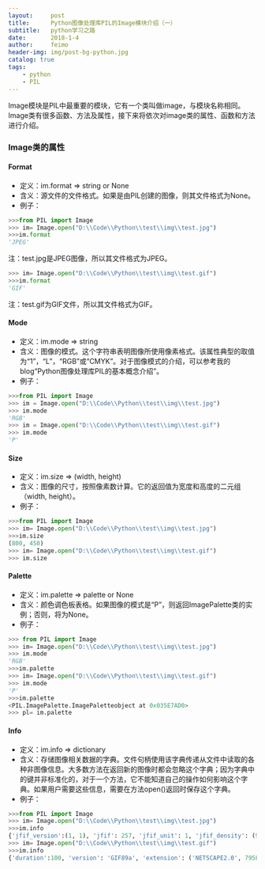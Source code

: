 ```yaml
---
layout:     post
title:      Python图像处理库PIL的Image模块介绍（一）
subtitle:   python学习之路
date:       2018-1-4
author:     feimo
header-img: img/post-bg-python.jpg
catalog: true
tags:
    - python
    - PIL
---
```

Image模块是PIL中最重要的模块，它有一个类叫做image，与模块名称相同。Image类有很多函数、方法及属性，接下来将依次对image类的属性、函数和方法进行介绍。
### Image类的属性
#### Format
- 定义：im.format ⇒ string or None
- 含义：源文件的文件格式。如果是由PIL创建的图像，则其文件格式为None。
- 例子：
```python
>>>from PIL import Image
>>> im= Image.open("D:\\Code\\Python\\test\\img\\test.jpg")
>>>im.format
'JPEG'
```
注：test.jpg是JPEG图像，所以其文件格式为JPEG。
```python
>>> im= Image.open("D:\\Code\\Python\\test\\img\\test.gif")
>>>im.format
'GIF'
```
注：test.gif为GIF文件，所以其文件格式为GIF。
#### Mode
- 定义：im.mode ⇒ string
- 含义：图像的模式。这个字符串表明图像所使用像素格式。该属性典型的取值为“1”，“L”，“RGB”或“CMYK”。对于图像模式的介绍，可以参考我的blog“Python图像处理库PIL的基本概念介绍”。
- 例子：
```python
>>>from PIL import Image
>>> im = Image.open("D:\\Code\\Python\\test\\img\\test.jpg")
>>> im.mode
'RGB'
>>> im = Image.open("D:\\Code\\Python\\test\\img\\test.gif")
>>> im.mode
'P'
```
#### Size
- 定义：im.size ⇒ (width, height)
- 含义：图像的尺寸，按照像素数计算。它的返回值为宽度和高度的二元组（width, height）。
- 例子：
```python
>>>from PIL import Image
>>> im= Image.open("D:\\Code\\Python\\test\\img\\test.jpg")
>>>im.size
(800, 450)
>>> im= Image.open("D:\\Code\\Python\\test\\img\\test.gif")
>>> im.size
```
####  Palette
- 定义：im.palette ⇒ palette or None
- 含义：颜色调色板表格。如果图像的模式是“P”，则返回ImagePalette类的实例；否则，将为None。
- 例子：
```python
>>> from PIL import Image
>>> im= Image.open("D:\\Code\\Python\\test\\img\\test.jpg")
>>> im.mode
'RGB'
>>>im.palette
>>> im= Image.open("D:\\Code\\Python\\test\\img\\test.gif")
>>> im.mode
'P'
>>>im.palette
<PIL.ImagePalette.ImagePaletteobject at 0x035E7AD0>
>>> pl= im.palette
```
#### Info
- 定义：im.info ⇒ dictionary
- 含义：存储图像相关数据的字典。文件句柄使用该字典传递从文件中读取的各种非图像信息。大多数方法在返回新的图像时都会忽略这个字典；因为字典中的键并非标准化的，对于一个方法，它不能知道自己的操作如何影响这个字典。如果用户需要这些信息，需要在方法open()返回时保存这个字典。
- 例子：
```python
>>>from PIL import Image
>>> im= Image.open("D:\\Code\\Python\\test\\img\\test.jpg")
>>>im.info
{'jfif_version':(1, 1), 'jfif': 257, 'jfif_unit': 1, 'jfif_density': (96, 96), 'dpi': (96, 96)}
>>> im= Image.open("D:\\Code\\Python\\test\\img\\test.gif")
>>>im.info
{'duration':100, 'version': 'GIF89a', 'extension': ('NETSCAPE2.0', 795L), 'background': 0,'loop': 0}
```